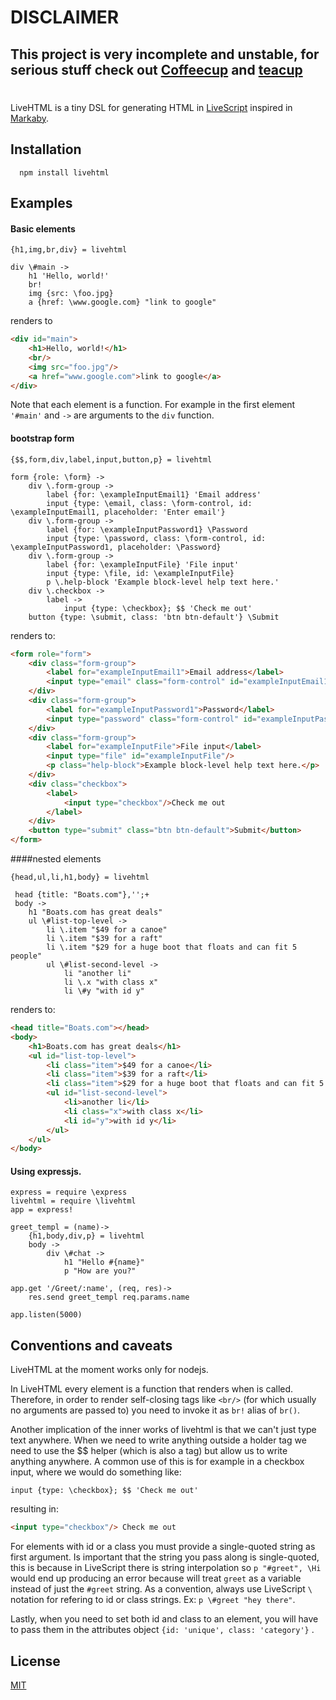 # DISCLAIMER

## This project is very incomplete and unstable, for serious stuff check out [Coffeecup](https://github.com/gradus/coffeecup) and [teacup](https://github.com/goodeggs/teacup)
# 


LiveHTML is a tiny DSL for generating HTML in [LiveScript](https://github.com/gkz/LiveScript) inspired in [Markaby](https://github.com/markaby/markaby).


## Installation

      npm install livehtml

## Examples

#### Basic elements

```livescript
{h1,img,br,div} = livehtml

div \#main ->
    h1 'Hello, world!'
    br!
    img {src: \foo.jpg}
    a {href: \www.google.com} "link to google"
```

renders to

```html
<div id="main">
    <h1>Hello, world!</h1>
    <br/>
    <img src="foo.jpg"/>
    <a href="www.google.com">link to google</a>
</div>
```
Note that each element is a function. For example in the first element `'#main'` and `->` are arguments to the  `div` function.

#### bootstrap form

```livescript
{$$,form,div,label,input,button,p} = livehtml

form {role: \form} ->
    div \.form-group ->
        label {for: \exampleInputEmail1} 'Email address'
        input {type: \email, class: \form-control, id: \exampleInputEmail1, placeholder: 'Enter email'}
    div \.form-group ->
        label {for: \exampleInputPassword1} \Password
        input {type: \password, class: \form-control, id: \exampleInputPassword1, placeholder: \Password}
    div \.form-group ->
        label {for: \exampleInputFile} 'File input'
        input {type: \file, id: \exampleInputFile}
        p \.help-block 'Example block-level help text here.'
    div \.checkbox ->
        label ->
            input {type: \checkbox}; $$ 'Check me out'
    button {type: \submit, class: 'btn btn-default'} \Submit
```

renders to:

```html
<form role="form">
    <div class="form-group">
        <label for="exampleInputEmail1">Email address</label>
        <input type="email" class="form-control" id="exampleInputEmail1" placeholder="Enter email"/>
    </div>
    <div class="form-group">
        <label for="exampleInputPassword1">Password</label>
        <input type="password" class="form-control" id="exampleInputPassword1" placeholder="Password"/>
    </div>
    <div class="form-group">
        <label for="exampleInputFile">File input</label>
        <input type="file" id="exampleInputFile"/>
        <p class="help-block">Example block-level help text here.</p>
    </div>
    <div class="checkbox">
        <label>
            <input type="checkbox"/>Check me out
        </label>
    </div>
    <button type="submit" class="btn btn-default">Submit</button>
</form>
```

####nested elements

```livescript
{head,ul,li,h1,body} = livehtml

 head {title: "Boats.com"},'';+
 body ->
    h1 "Boats.com has great deals"          
    ul \#list-top-level ->
        li \.item "$49 for a canoe"
        li \.item "$39 for a raft"
        li \.item "$29 for a huge boot that floats and can fit 5 people"
        ul \#list-second-level ->
            li "another li"
            li \.x "with class x"
            li \#y "with id y"
```

renders to:
```html
<head title="Boats.com"></head>
<body>
    <h1>Boats.com has great deals</h1>
    <ul id="list-top-level">
        <li class="item">$49 for a canoe</li>
        <li class="item">$39 for a raft</li>
        <li class="item">$29 for a huge boot that floats and can fit 5 people</li>
        <ul id="list-second-level">
            <li>another li</li>
            <li class="x">with class x</li>
            <li id="y">with id y</li>
        </ul>
    </ul>
</body>
```



#### Using expressjs.

```livescript
express = require \express
livehtml = require \livehtml
app = express!

greet_templ = (name)->
    {h1,body,div,p} = livehtml
    body ->
        div \#chat ->
            h1 "Hello #{name}"
            p "How are you?"

app.get '/Greet/:name', (req, res)->
    res.send greet_templ req.params.name    

app.listen(5000)
```

## Conventions and caveats

LiveHTML at the moment works only for nodejs.

In LiveHTML every element is a function that renders when is called. Therefore, in order to render self-closing tags like `<br/>` (for which usually no arguments are passed to) you need to invoke it as `br!` alias of `br()`.

Another implication of the inner works of livehtml is that we can't just type text anywhere. When we need to write anything outside a holder tag we need to use the $$ helper (which is also a tag) but allow us to write anything anywhere. A common use of this is for example in a checkbox input, where we would do something like:

```livescript
input {type: \checkbox}; $$ 'Check me out'
```

resulting in:

```html
<input type="checkbox"/> Check me out
```

For elements with id or a class you must provide a single-quoted string as first argument. Is important that the string you pass along is single-quoted, this is because in LiveScript there is string interpolation so `p "#greet", \Hi` would end up producing an error because will treat `greet` as a variable instead of just the `#greet` string. As a convention, always use LiveScript `\` notation for refering to id or class strings. Ex: `p \#greet "hey there"`.

Lastly, when you need to set both id and class to an element, you will have to pass them in the attributes object `{id: 'unique', class: 'category'}` . 

## License

[MIT](https://github.com/efrence/livehtml/blob/master/LICENSE)
